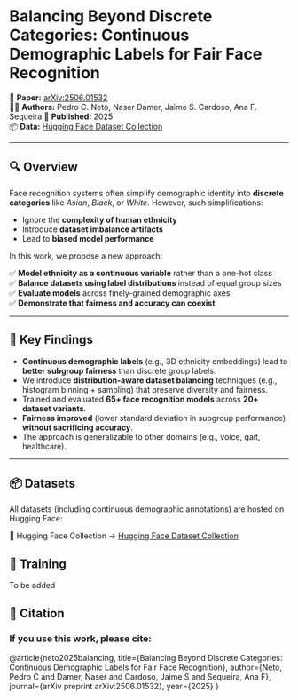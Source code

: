# Balancing Beyond Discrete Categories: Continuous Demographic Labels for Fair Face Recognition

📄 **Paper:** [arXiv:2506.01532](https://arxiv.org/abs/2506.01532)  
🧑‍🔬 **Authors:** Pedro C. Neto, Naser Damer, Jaime S. Cardoso, Ana F. Sequeira
📅 **Published:** 2025  
📦 **Data:** [Hugging Face Dataset Collection](https://huggingface.co/collections/netopedro/continuous-ethnicity-face-recognition-683d775e507954149965e5b6)

---

## 🔍 Overview

Face recognition systems often simplify demographic identity into **discrete categories** like _Asian_, _Black_, or _White_. However, such simplifications:

- Ignore the **complexity of human ethnicity**
- Introduce **dataset imbalance artifacts**
- Lead to **biased model performance**

In this work, we propose a new approach:

✅ **Model ethnicity as a continuous variable** rather than a one-hot class  
✅ **Balance datasets using label distributions** instead of equal group sizes  
✅ **Evaluate models** across finely-grained demographic axes  
✅ **Demonstrate that fairness and accuracy can coexist**

---

## 🧠 Key Findings

- **Continuous demographic labels** (e.g., 3D ethnicity embeddings) lead to **better subgroup fairness** than discrete group labels.
- We introduce **distribution-aware dataset balancing** techniques (e.g., histogram binning + sampling) that preserve diversity and fairness.
- Trained and evaluated **65+ face recognition models** across **20+ dataset variants**.
- **Fairness improved** (lower standard deviation in subgroup performance) **without sacrificing accuracy**.
- The approach is generalizable to other domains (e.g., voice, gait, healthcare).

---

## 📦 Datasets
All datasets (including continuous demographic annotations) are hosted on Hugging Face:

📂 Hugging Face Collection → [Hugging Face Dataset Collection](https://huggingface.co/collections/netopedro/continuous-ethnicity-face-recognition-683d775e507954149965e5b6)

## 🚀 Training

To be added

## 🤝 Citation

### If you use this work, please cite:

@article{neto2025balancing,
  title={Balancing Beyond Discrete Categories: Continuous Demographic Labels for Fair Face Recognition},
  author={Neto, Pedro C and Damer, Naser and Cardoso, Jaime S and Sequeira, Ana F},
  journal={arXiv preprint arXiv:2506.01532},
  year={2025}
}
